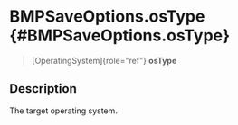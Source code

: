 BMPSaveOptions.osType {#BMPSaveOptions.osType}
=====================

> [OperatingSystem]{role="ref"} **osType**

Description
-----------

The target operating system.
